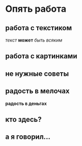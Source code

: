 # Опять работа

## работа с текстиком

*текст* **может** _быть *всяким*_ 

## работа с картинками

## не нужные советы

## радость в мелочах

**радость в деньгах**

## кто здесь?

## а я говорил...